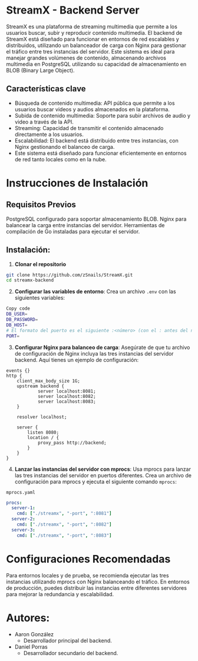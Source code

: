 # StreamX - Backend Server

StreamX es una plataforma de streaming multimedia que permite a los usuarios buscar,
subir y reproducir contenido multimedia. El backend de StreamX está diseñado para
funcionar en entornos de red escalables y distribuidos, utilizando un balanceador de
carga con Nginx para gestionar el tráfico entre tres instancias del servidor. Este
sistema es ideal para manejar grandes volúmenes de contenido, almacenando archivos
multimedia en PostgreSQL utilizando su capacidad de almacenamiento en BLOB (Binary
Large Object).

## Características clave

- Búsqueda de contenido multimedia: API pública que permite a los usuarios buscar
  videos y audios almacenados en la plataforma.
- Subida de contenido multimedia: Soporte para subir archivos de audio y video a
  través de la API.
- Streaming: Capacidad de transmitir el contenido almacenado directamente a los
  usuarios.
- Escalabilidad: El backend está distribuido entre tres instancias, con Nginx
  gestionando el balanceo de carga.
- Este sistema está diseñado para funcionar eficientemente en entornos de red tanto
  locales como en la nube.

# Instrucciones de Instalación
## Requisitos Previos
PostgreSQL configurado para soportar almacenamiento BLOB.
Nginx para balancear la carga entre instancias del servidor.
Herramientas de compilación de Go instaladas para ejecutar el servidor.

## Instalación:

1. **Clonar el repositorio**

```bash
git clone https://github.com/zSnails/StreamX.git
cd streamx-backend
```

2. **Configurar las variables de entorno**: Crea un archivo `.env` con las siguientes variables:

```bash
Copy code
DB_USER=
DB_PASSWORD=
DB_HOST=
# El formato del puerto es el siguiente :<número> (con el : antes del número y sin los <>)
PORT=
```
3. **Configurar Nginx para balanceo de carga**: Asegúrate de que tu archivo de
   configuración de Nginx incluya las tres instancias del servidor backend. Aquí
   tienes un ejemplo de configuración:

```nginx
events {}
http {
    client_max_body_size 1G;
    upstream backend {
            server localhost:8081;
            server localhost:8082;
            server localhost:8083;
    }

    resolver localhost;

    server {
        listen 8080;
        location / {
            proxy_pass http://backend;
        }
    }
}
```
4. **Lanzar las instancias del servidor con mprocs**: Usa mprocs para lanzar las tres
   instancias del servidor en puertos diferentes. Crea un archivo de configuración
   para mprocs y ejecuta el siguiente comando `mprocs`:

`mprocs.yaml`
```yaml
procs:
  server-1:
    cmd: ["./streamx", "-port", ":8081"]
  server-2:
    cmd: ["./streamx", "-port", ":8082"]
  server-3:
    cmd: ["./streamx", "-port", ":8083"]
```

# Configuraciones Recomendadas

Para entornos locales y de prueba, se recomienda ejecutar las tres instancias
utilizando mprocs con Nginx balanceando el tráfico. En entornos de producción, puedes
distribuir las instancias entre diferentes servidores para mejorar la redundancia y
escalabilidad.


# Autores:

- Aaron González
    - Desarrollador principal del backend.
- Daniel Porras
    - Desarrollador secundario del backend.
